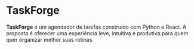 # TaskForge
**TaskForge** é um agendador de tarefas construído com Python e React. A proposta é oferecer uma experiência leve, intuitiva e produtiva para quem quer organizar melhor suas rotinas.
